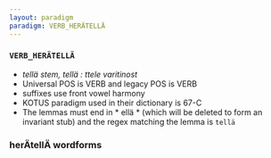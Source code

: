 ```yaml
---
layout: paradigm
paradigm: VERB_HERÄTELLÄ
---
```

### ` VERB_HERÄTELLÄ `

* _tellä stem, tellä : ttele varitinost_
* Universal POS is VERB and legacy POS is VERB
* suffixes use front vowel harmony
* KOTUS paradigm used in their dictionary is 67-C
* The lemmas must end in * ellä * (which will be deleted to form an invariant stub) and the regex matching the lemma is ` tellä `

### herÄtellÄ wordforms


